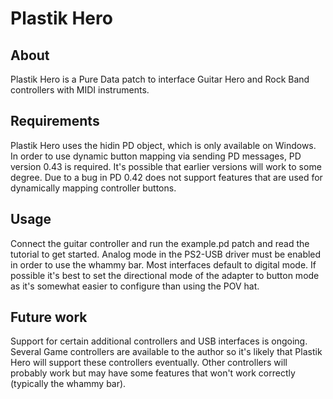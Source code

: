 # Plastik Hero

## About

Plastik Hero is a Pure Data patch to interface Guitar Hero and Rock Band controllers
with MIDI instruments. 

## Requirements

Plastik Hero uses the hidin PD object, which is only available on Windows. In order
to use dynamic button mapping via sending PD messages, PD version 0.43 is required.
It's possible that earlier versions will work to some degree. Due to a bug in PD
0.42 does not support features that are used for dynamically mapping controller
buttons.

## Usage

Connect the guitar controller and run the example.pd patch and read the tutorial to get started.
Analog mode in the PS2-USB driver must be enabled in order to use the whammy bar.
Most interfaces default to digital mode. If possible it's best to set the directional
mode of the adapter to button mode as it's somewhat easier to configure than using the 
POV hat.

## Future work

Support for certain additional controllers and USB interfaces is ongoing. Several 
Game controllers are available to the author so it's likely that Plastik Hero
will support these controllers eventually. Other controllers will probably work
but may have some features that won't work correctly (typically the whammy bar).